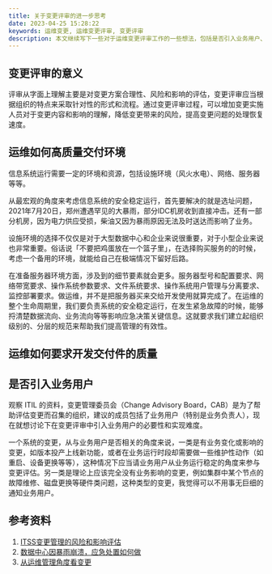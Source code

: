 ```yaml
---
title: 关于变更评审的进一步思考
date: 2023-04-25 15:28:22
keywords: 运维变更, 运维变更评审, 变更评审
description: 本文继续写下一些对于运维变更评审工作的一些想法，包括是否引入业务用户、评审的分类要点、评审的形式等等，欢迎同行参与讨论。
---
```


## 变更评审的意义

评审从字面上理解主要是对变更方案合理性、风险和影响的评估，变更评审应当根据组织的特点来采取针对性的形式和流程。通过变更评审过程，可以增加变更实施人员对于变更内容和影响的理解，降低变更带来的风险，提高变更问题的处理恢复速度。



## 运维如何高质量交付环境

信息系统运行需要一定的环境和资源，包括设施环境（风火水电）、网络、服务器等等。

从最宏观的角度来考虑信息系统的安全稳定运行，首先要解决的就是选址问题，2021年7月20日，郑州遭遇罕见的大暴雨，部分IDC机房收到直接冲击。还有一部分机房，因为电力供应受损，柴油又因为暴雨原因无法及时送达而影响了业务。

设施环境的选择不仅仅是对于大型数据中心和企业来说很重要，对于小型企业来说也非常重要。俗话说「不要把鸡蛋放在一个篮子里」，在选择购买服务的的时候，考虑一个备用的环境，就能给自己在极端情况下留好后路。

在准备服务器环境方面，涉及到的细节要素就会更多。服务器型号和配置要求、网络带宽要求、操作系统参数要求、文件系统要求、操作系统用户管理与分离要求、监控部署要求。做运维，并不是把服务器买来交给开发使用就算完成了。在运维的整个生命周期里，我们要负责系统的安全稳定运行，在发生紧急故障的时候，能够捋清楚数据流向、业务流向等等影响应急决策关键信息。这就要求我们建立起组织级别的、分层的规范来帮助我们提高管理的有效性。

## 运维如何要求开发交付件的质量



## 是否引入业务用户

观察 ITIL 的资料，变更管理委员会（Change Advisory Board，CAB）是为了帮助评估变更而召集的组织，建议的成员包括了业务用户（特别是业务负责人），现在就想讨论下在变更评审中引入业务用户的必要性和实现难度。

一个系统的变更，从与业务用户是否相关的角度来说，一类是有业务变化或影响的变更，如版本投产上线新功能，或者在业务运行时段却需要做一些维护性动作（如重启、设备更换等等），这种情况下应当请业务用户从业务运行稳定的角度来参与变更评估。另一类是理论上应该完全没有业务影响的变更，例如集群中某个节点的故障维修、磁盘更换等硬件类问题，这种类型的变更，我觉得可以不用事无巨细的通知业务用户。



## 参考资料

1. [ITSS变更管理的风险和影响评估](https://www.itilxf.com/thread-52356-1-1.html)
2. [数据中心因暴雨崩溃，应急处置如何做](https://baijiahao.baidu.com/s?id=1705983883408379028&wfr=spider&for=pc)
3. [从运维管理角度看变更](https://cloud.tencent.com/developer/article/1896279)
